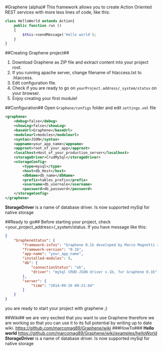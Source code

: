 #Graphene (alpha)#
This framework allows you to create Action Oriented REST services with more less lines of code, like this:
```PHP
class HelloWorld extends Action{
	public function run ()
	{
		$this->sendMessage('Hello world');
	}
}
```

##Creating Graphene project##
1. Download Graphene as ZIP file and extract content into your project root.
2. If you running apache server, change filename of htaccess.txt to .htaccess.
3. Edit configuration file.
4. Check if you are ready to go on `yourProject.address/_system/status` on your browser.
5. Enjoy creating your first module!

##Configuration##
Open `Graphene/configs` folder and edit `settings.xml` file
```XML
<graphene>
	<debug>false</debug>
	<showLog>false</showLog>
	<baseUrl>Graphene</baseUrl>
	<moduleurl>modules</moduleurl>
	<syntax>JSON</syntax>
	<appname>your_app_name</appname>
	<approot>root_of_your_app</approot>
	<localhost>Host_of_your_production_server</localhost>
	<storageDriver>CrudMySql</storageDriver>
	<storageConfig>
		<type>mysql</type>
		<host>db_Host</host>
		<dbName>db_name</dbName>
		<prefix>tables_prefix</prefix>
		<username>db_usernale</username>
		<password>db_password</password>
	</storageConfig>
</graphene>
```
<b>StorageDriver</b> is a name of database driver. Is now supported mySql for native storage

##Ready to go##
Before starting your project, check <your_project_address>/_system/status. 
If you have message like this:
```JSON
{
    "GrapheneStatus": {
        "framework-infos": "Graphene 0.1b developed by Marco Magnetti <marcomagnetti@gmail.com>",
        "framework-version": "0.1b",
        "app-name": "your_app_name",
        "installed-modules": 8,
        "db": {
            "connectionStatus": "ok",
            "driver": "mySql CRUD-JSON driver v.1b, for Graphene 0.1b"
        },
        "server": {
            "time": "2014-09-26 00:21:44"
        }
    }
}
```
you are ready to start your project with graphene ;)

##Wiki##
we are very excited that you want to use Graphene therefore we are working so that you can use it to its full potential by writing up to date wiki.
https://github.com/marcomag89/Graphene/wiki
###HowTo###
**Hello world** https://github.com/marcomag89/Graphene/wiki/examples/helloWorld
**StorageDriver** is a name of database driver. Is now supported mySql for native storage
